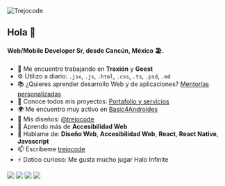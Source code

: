 ![Trejocode](https://res.cloudinary.com/trejocode/image/upload/v1586298449/Trejocode/logo_t0otlj.png)

## Hola 👋

#### Web/Mobile Developer Sr, desde Cancún, México 🏖️.

- 🏢 Me encuentro trabajando en **Traxión** y **Geest**
- ⚙️ Utilizo a diario: `.jsx`, `.js`, `.html`, `.css`, `.ts`, `.psd`, `.md`
- 📚 ¿Quieres aprender desarrollo Web y de aplicaciones? [Mentorías personalizadas](https://www.superprof.mx/programacion-desarrollo-web-aplicaciones-html-css-javascript-react-react-native-node-frontend-backend-desde.html)
- 📄 Conoce todos mis proyectos: [Portafolio y servicios](https://trejocode.com/)
- 🌍 Me encuentro muy activo en [Basic4Androides](https://facebook.com/groups/basic4androides)
- 💅 Mis diseños: [@trejocode](https://www.instagram.com/trejocode)
- 🌱 Aprendo más de **Accesibilidad Web**
- 💬 Hablame de: **Diseño Web**, **Accesibilidad Web**, **React**, **React Native**, **Javascript**
- 📫 Escribeme [trejocode](https://www.messenger.com/t/664372843657624)
- ⚡️ Datico curioso: Me gusta mucho jugar Halo Infinite

[<img src="https://img.shields.io/badge/linkedin-%230077B5.svg?&style=for-the-badge&logo=linkedin&logoColor=white" />](https://www.linkedin.com/in/trejocode/) [<img src = "https://img.shields.io/badge/instagram-%23E4405F.svg?&style=for-the-badge&logo=instagram&logoColor=white">](https://www.instagram.com/trejocode/) [<img src = "https://img.shields.io/badge/facebook-%231877F2.svg?&style=for-the-badge&logo=facebook&logoColor=white">](https://www.facebook.com/trejocode) [<img src ="https://img.shields.io/badge/portfolio-web-%23.svg?&style=for-the-badge&logo=&logoColor=white%22">](https://www.trejocode.com)

